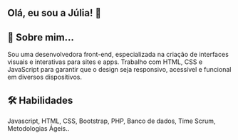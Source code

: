 ## Olá, eu sou a Júlia! 👋


## 🚀 Sobre mim...
Sou uma desenvolvedora front-end, especializada na criação de interfaces visuais e interativas para sites e apps. Trabalho com HTML, CSS e JavaScript para garantir que o design seja responsivo, acessível e funcional em diversos dispositivos.

## 🛠 Habilidades
Javascript, HTML, CSS, Bootstrap, PHP, Banco de dados, Time Scrum,  Metodologias Ágeis..

<!--
**juliiabarbosa/juliiabarbosa** is a ✨ _special_ ✨ repository because its `README.md` (this file) appears on your GitHub profile.

Here are some ideas to get you started:

- 🔭 I’m currently working on ...
- 🌱 I’m currently learning ...
- 👯 I’m looking to collaborate on ...
- 🤔 I’m looking for help with ...
- 💬 Ask me about ...
- 📫 How to reach me: ...
- 😄 Pronouns: ...
- ⚡ Fun fact: ...
-->
